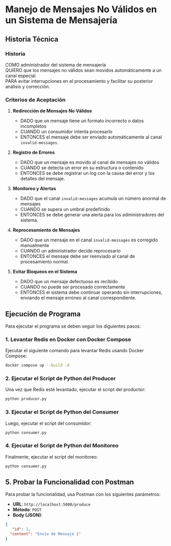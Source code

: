 # Manejo de Mensajes No Válidos en un Sistema de Mensajería

## Historia Técnica

### Historia
COMO administrador del sistema de mensajería  
QUIERO que los mensajes no válidos sean movidos automáticamente a un canal especial  
PARA evitar interrupciones en el procesamiento y facilitar su posterior análisis y corrección.  

### Criterios de Aceptación

1. **Redirección de Mensajes No Válidos**
   - DADO que un mensaje tiene un formato incorrecto o datos incompletos
   - CUANDO un consumidor intenta procesarlo
   - ENTONCES el mensaje debe ser enviado automáticamente al canal `invalid-messages`.

2. **Registro de Errores**
   - DADO que un mensaje es movido al canal de mensajes no válidos
   - CUANDO se detecta un error en su estructura o contenido
   - ENTONCES se debe registrar un log con la causa del error y los detalles del mensaje.

3. **Monitoreo y Alertas**
   - DADO que el canal `invalid-messages` acumula un número anormal de mensajes
   - CUANDO se supera un umbral predefinido
   - ENTONCES se debe generar una alerta para los administradores del sistema.

4. **Reprocesamiento de Mensajes**
   - DADO que un mensaje en el canal `invalid-messages` es corregido manualmente
   - CUANDO un administrador decide reprocesarlo
   - ENTONCES el mensaje debe ser reenviado al canal de procesamiento normal.

5. **Evitar Bloqueos en el Sistema**
   - DADO que un mensaje defectuoso es recibido
   - CUANDO no puede ser procesado correctamente
   - ENTONCES el sistema debe continuar operando sin interrupciones, enviando el mensaje erróneo al canal correspondiente.
  
## Ejecución de Programa
Para ejecutar el programa se deben seguir los diguientes pasos:

### 1. Levantar Redis en Docker con Docker Compose
Ejecutar el siguiente comando para levantar Redis usando Docker Compose:

```bash
docker compose up --build -d
```

### 2. Ejecutar el Script de Python del Producer

Una vez que Redis esté levantado, ejecutar el script del productor:

```bash
python producer.py
```

### 3. Ejecutar el Script de Python del Consumer

Luego, ejecutar el script del consumidor:

```bash
python consumer.py
```

### 4. Ejecutar el Script de Python del Monitoreo

Finalmente, ejecutar el script del monitoreo:

```bash
python consumer.py
```

## 5. Probar la Funcionalidad con Postman

Para probar la funcionalidad, usa Postman con los siguientes parámetros:

- **URL**: `http://localhost:5000/produce`
- **Método**: `POST`
- **Body (JSON)**:

```json
{
   "id": 1,
  "content": "Envío de Mensaje 1"
}
```

